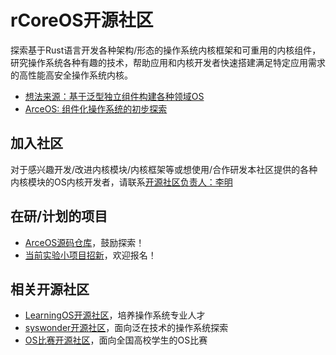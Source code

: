 <!--

**Here are some ideas to get you started:**

🙋‍♀️ A short introduction - what is your organization all about?
🌈 Contribution guidelines - how can the community get involved?
👩‍💻 Useful resources - where can the community find your docs? Is there anything else the community should know?
🍿 Fun facts - what does your team eat for breakfast?
🧙 Remember, you can do mighty things with the power of [Markdown](https://docs.github.com/github/writing-on-github/getting-started-with-writing-and-formatting-on-github/basic-writing-and-formatting-syntax)
-->
# rCoreOS开源社区
探索基于Rust语言开发各种架构/形态的操作系统内核框架和可重用的内核组件，研究操作系统各种有趣的技术，帮助应用和内核开发者快速搭建满足特定应用需求的高性能高安全操作系统内核。

- [想法来源：基于泛型独立组件构建各种领域OS](https://github.com/chyyuu/thoughts/blob/main/tangram-oskits.md)
- [ArceOS: 组件化操作系统的初步探索](https://learningos.github.io/os-lectures/oslabs/biglabs.html#2)

## 加入社区
对于感兴趣开发/改进内核模块/内核框架等或想使用/合作研发本社区提供的各种内核模块的OS内核开发者，请联系[开源社区负责人：李明](https://github.com/LearningOS/rust-based-os-comp2023#%E5%BC%80%E6%BA%90%E7%A4%BE%E5%8C%BA%E8%B4%9F%E8%B4%A3%E4%BA%BA)

## 在研/计划的项目
- [ArceOS源码仓库](https://github.com/rcore-os/arceos)，鼓励探索！
- [当前实验小项目招新](https://github.com/orgs/rcore-os/discussions/categories/ideas)，欢迎报名！

## 相关开源社区
- [LearningOS开源社区](https://github.com/learningos)，培养操作系统专业人才
- [syswonder开源社区](https://syswonder.org/)，面向泛在技术的操作系统探索
- [OS比赛开源社区](https://github.com/oscomp)，面向全国高校学生的OS比赛
